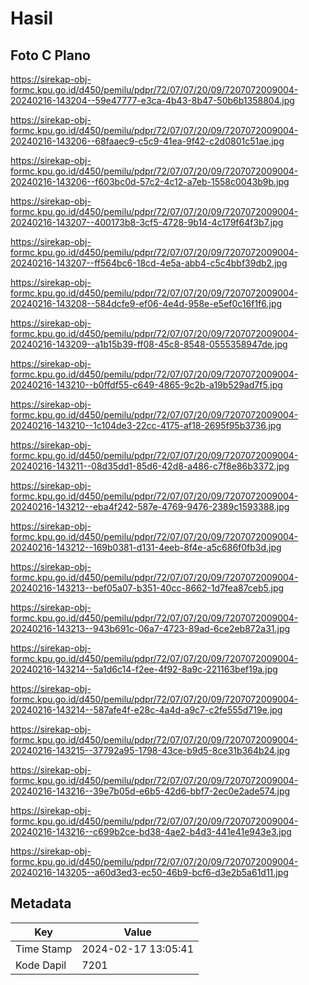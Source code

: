 # Hasil

## Foto C Plano

https://sirekap-obj-formc.kpu.go.id/d450/pemilu/pdpr/72/07/07/20/09/7207072009004-20240216-143204--59e47777-e3ca-4b43-8b47-50b6b1358804.jpg

https://sirekap-obj-formc.kpu.go.id/d450/pemilu/pdpr/72/07/07/20/09/7207072009004-20240216-143206--68faaec9-c5c9-41ea-9f42-c2d0801c51ae.jpg

https://sirekap-obj-formc.kpu.go.id/d450/pemilu/pdpr/72/07/07/20/09/7207072009004-20240216-143206--f603bc0d-57c2-4c12-a7eb-1558c0043b9b.jpg

https://sirekap-obj-formc.kpu.go.id/d450/pemilu/pdpr/72/07/07/20/09/7207072009004-20240216-143207--400173b8-3cf5-4728-9b14-4c179f64f3b7.jpg

https://sirekap-obj-formc.kpu.go.id/d450/pemilu/pdpr/72/07/07/20/09/7207072009004-20240216-143207--ff564bc6-18cd-4e5a-abb4-c5c4bbf39db2.jpg

https://sirekap-obj-formc.kpu.go.id/d450/pemilu/pdpr/72/07/07/20/09/7207072009004-20240216-143208--584dcfe9-ef06-4e4d-958e-e5ef0c16f1f6.jpg

https://sirekap-obj-formc.kpu.go.id/d450/pemilu/pdpr/72/07/07/20/09/7207072009004-20240216-143209--a1b15b39-ff08-45c8-8548-0555358947de.jpg

https://sirekap-obj-formc.kpu.go.id/d450/pemilu/pdpr/72/07/07/20/09/7207072009004-20240216-143210--b0ffdf55-c649-4865-9c2b-a19b529ad7f5.jpg

https://sirekap-obj-formc.kpu.go.id/d450/pemilu/pdpr/72/07/07/20/09/7207072009004-20240216-143210--1c104de3-22cc-4175-af18-2695f95b3736.jpg

https://sirekap-obj-formc.kpu.go.id/d450/pemilu/pdpr/72/07/07/20/09/7207072009004-20240216-143211--08d35dd1-85d6-42d8-a486-c7f8e86b3372.jpg

https://sirekap-obj-formc.kpu.go.id/d450/pemilu/pdpr/72/07/07/20/09/7207072009004-20240216-143212--eba4f242-587e-4769-9476-2389c1593388.jpg

https://sirekap-obj-formc.kpu.go.id/d450/pemilu/pdpr/72/07/07/20/09/7207072009004-20240216-143212--169b0381-d131-4eeb-8f4e-a5c686f0fb3d.jpg

https://sirekap-obj-formc.kpu.go.id/d450/pemilu/pdpr/72/07/07/20/09/7207072009004-20240216-143213--bef05a07-b351-40cc-8662-1d7fea87ceb5.jpg

https://sirekap-obj-formc.kpu.go.id/d450/pemilu/pdpr/72/07/07/20/09/7207072009004-20240216-143213--943b691c-06a7-4723-89ad-6ce2eb872a31.jpg

https://sirekap-obj-formc.kpu.go.id/d450/pemilu/pdpr/72/07/07/20/09/7207072009004-20240216-143214--5a1d6c14-f2ee-4f92-8a9c-221163bef19a.jpg

https://sirekap-obj-formc.kpu.go.id/d450/pemilu/pdpr/72/07/07/20/09/7207072009004-20240216-143214--587afe4f-e28c-4a4d-a9c7-c2fe555d719e.jpg

https://sirekap-obj-formc.kpu.go.id/d450/pemilu/pdpr/72/07/07/20/09/7207072009004-20240216-143215--37792a95-1798-43ce-b9d5-8ce31b364b24.jpg

https://sirekap-obj-formc.kpu.go.id/d450/pemilu/pdpr/72/07/07/20/09/7207072009004-20240216-143216--39e7b05d-e6b5-42d6-bbf7-2ec0e2ade574.jpg

https://sirekap-obj-formc.kpu.go.id/d450/pemilu/pdpr/72/07/07/20/09/7207072009004-20240216-143216--c699b2ce-bd38-4ae2-b4d3-441e41e943e3.jpg

https://sirekap-obj-formc.kpu.go.id/d450/pemilu/pdpr/72/07/07/20/09/7207072009004-20240216-143205--a60d3ed3-ec50-46b9-bcf6-d3e2b5a61d11.jpg


## Metadata

| Key        | Value               |
| ---------- | ------------------- |
| Time Stamp | 2024-02-17 13:05:41 |
| Kode Dapil | 7201                |



